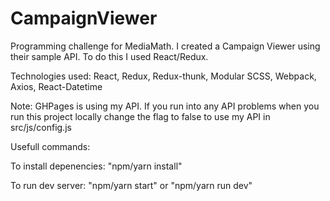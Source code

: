 # CampaignViewer
Programming challenge for MediaMath. I created a Campaign Viewer using their sample API. To do this I used React/Redux.

Technologies used: React, Redux, Redux-thunk, Modular SCSS, Webpack, Axios, React-Datetime

Note: GHPages is using my API. If you run into any API problems when you run this project locally change the flag to false to use my API in src/js/config.js

Usefull commands:

To install depenencies: "npm/yarn install"

To run dev server: "npm/yarn start" or "npm/yarn run dev"
